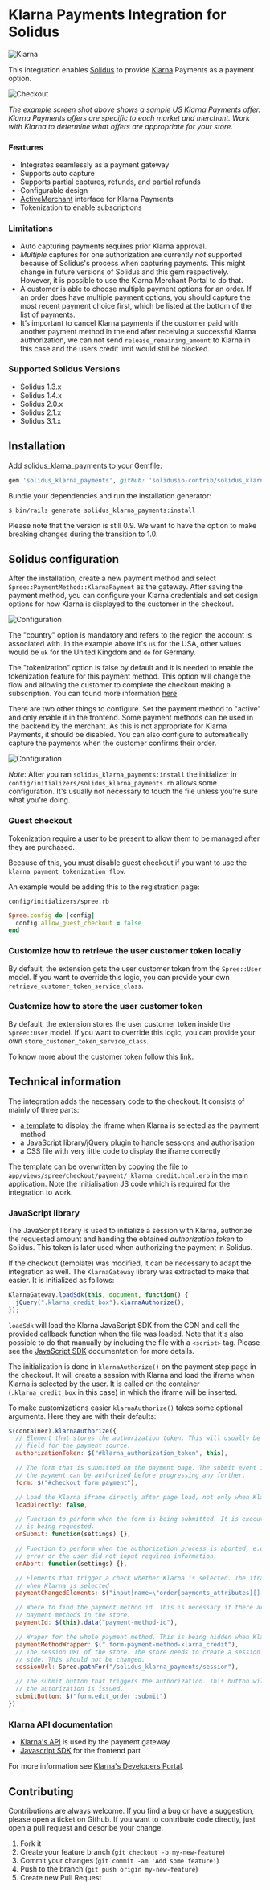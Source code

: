 # Klarna Payments Integration for Solidus

![Klarna](https://cdn.klarna.com/1.0/shared/image/generic/logo/en_us/basic/blue-black.png?height=30)

This integration enables [Solidus](https://solidus.io) to provide [Klarna](https://www.klarna.com/) Payments as a payment option.

![Checkout](docs/checkout.png)

*The example screen shot above shows a sample US Klarna Payments offer. Klarna Payments offers are specific to each market and merchant. Work with Klarna to determine what offers are appropriate for your store.*

### Features

- Integrates seamlessly as a payment gateway
- Supports auto capture
- Supports partial captures, refunds, and partial refunds
- Configurable design
- [ActiveMerchant](http://activemerchant.org) interface for Klarna Payments
- Tokenization to enable subscriptions

### Limitations

- Auto capturing payments requires prior Klarna approval.
- *Multiple* captures for one authorization are currently *not* supported because of Solidus's process when capturing payments. This might change in future versions of Solidus and this gem respectively. However, it is possible to use the Klarna Merchant Portal to do that.
- A customer is able to choose multiple payment options for an order.  If an order does have multiple payment options, you should capture the most recent payment choice first, which be listed at the bottom of the list of payments.
- It’s important to cancel Klarna payments if the customer paid with another payment method in the end after receiving a successful Klarna authorization, we can not send `release_remaining_amount` to Klarna in this case and the users credit limit would still be blocked.

### Supported Solidus Versions

- Solidus 1.3.x
- Solidus 1.4.x
- Solidus 2.0.x
- Solidus 2.1.x
- Solidus 3.1.x

## Installation

Add solidus_klarna_payments to your Gemfile:

```ruby
gem 'solidus_klarna_payments', github: 'solidusio-contrib/solidus_klarna_payments'
```

Bundle your dependencies and run the installation generator:

```
$ bin/rails generate solidus_klarna_payments:install
```

Please note that the version is still 0.9. We want to have the option to make breaking changes during the transition to 1.0.

## Solidus configuration

After the installation, create a new payment method and select `Spree::PaymentMethod::KlarnaPayment` as the gateway. After saving the payment method, you can configure your Klarna credentials and set design options for how Klarna is displayed to the customer in the checkout.

![Configuration](docs/configuration.png)

The "country" option is mandatory and refers to the region the account is associated with. In the example above it's `us` for the USA, other values would be `uk` for the United Kingdom and `de` for Germany.

The "tokenization" option is false by default and it is needed to enable the tokenization feature for this payment method. This option will change the flow and allowing the customer to complete the checkout making a subscription. You can found more information [here](https://docs.klarna.com/klarna-payments/api-call-descriptions/place-order-token/)

There are two other things to configure. Set the payment method to "active" and only enable it in the frontend. Some payment methods can be used in the backend by the merchant. As this is not appropriate for Klarna Payments, it should be disabled. You can also configure to automatically capture the payments when the customer confirms their order.

![Configuration](docs/configuration2.png)

*Note*: After you ran `solidus_klarna_payments:install` the initializer in `config/initializers/solidus_klarna_payments.rb` allows some configuration. It's usually not necessary to touch the file unless you're sure what you're doing.

### Guest checkout

Tokenization require a user to be present to allow them to be managed after they are purchased.

Because of this, you must disable guest checkout if you want to use the `klarna payment tokenization flow`.

An example would be adding this to the registration page:

`config/initializers/spree.rb`

```ruby
Spree.config do |config|
  config.allow_guest_checkout = false
end
```

### Customize how to retrieve the user customer token locally

By default, the extension gets the user customer token from the `Spree::User` model.
If you want to override this logic, you can provide your own `retrieve_customer_token_service_class`.

### Customize how to store the user customer token

By default, the extension stores the user customer token inside the `Spree::User` model.
If you want to override this logic, you can provide your own `store_customer_token_service_class`.

To know more about the customer token follow this [link](https://docs.klarna.com/klarna-payments/api-call-descriptions/create-customer-token/).

## Technical information

The integration adds the necessary code to the checkout. It consists of mainly of three parts:

- [a template](app/views/spree/checkout/payment/_klarna_credit.html.erb) to display the iframe when Klarna is selected as the payment method
- a JavaScript library/jQuery plugin to handle sessions and authorisation
- a CSS file with very little code to display the iframe correctly

The template can be overwritten by copying [the file](app/views/spree/checkout/payment/_klarna_credit.html.erb) to `app/views/spree/checkout/payment/_klarna_credit.html.erb` in the main application. Note the initialisation JS code which is required for the integration to work.

### JavaScript library

The JavaScript library is used to initialize a session with Klarna, authorize the requested amount and handing the obtained _authorization token_ to Solidus. This token is later used when authorizing the payment in Solidus.

If the checkout (template) was modified, it can be necessary to adapt the integration as well. The `KlarnaGateway` library was extracted to make that easier. It is initialized as follows:

```javascript
KlarnaGateway.loadSdk(this, document, function() {
  jQuery(".klarna_credit_box").klarnaAuthorize();
});
```

`loadSdk` will load the Klarna JavaScript SDK from the CDN and call the provided callback function when the file was loaded. Note that it's also possible to do that manually by including the file with a `<script>` tag. Please see the [JavaScript SDK](https://credit.klarnacdn.net/lib/v1/index.html) documentation for more details.

The initialization is done in `klarnaAuthorize()` on the payment step page in the checkout. It will create a session with Klarna and load the iframe when Klarna is selected by the user. It is called on the container (`.klarna_credit_box` in this case) in which the iframe will be inserted.

To make customizations easier `klarnaAuthorize()` takes some optional arguments. Here they are with their defaults:

```javascript
$(container).klarnaAuthorize({
  // Element that stores the authorization token. This will usually be a hidden input
  // field for the payment source.
  authorizationToken: $("#klarna_authorization_token", this),

  // The form that is submitted on the payment page. The submit event is prevented so
  // the payment can be authorized before progressing any further.
  form: $("#checkout_form_payment"),

  // Load the Klarna iframe directly after page load, not only when Klarna was selected.
  loadDirectly: false,

  // Function to perform when the form is being submitted. It is executed before the authorization
  // is being requested.
  onSubmit: function(settings) {},

  // Function to perform when the authorization process is aborted, e.g. because there was an
  // error or the user did not input required information.
  onAbort: function(settings) {},

  // Elements that trigger a check whether Klarna is selected. The iframe is only loaded
  // when Klarna is selected
  paymentChangedElements: $("input[name=\"order[payments_attributes][][payment_method_id]\"]"),

  // Where to find the payment method id. This is necessary if there are more than one Klarna
  // payment methods in the store.
  paymentId: $(this).data("payment-method-id"),

  // Wraper for the whole payment method. This is being hidden when Klarna returns with `show_form == false`.
  paymentMethodWrapper: $(".form-payment-method-klarna_credit"),
  // The session URL of the store. The store needs to create a session from the server
  // side. This should not be changed.
  sessionUrl: Spree.pathFor("/solidus_klarna_payments/session"),

  // The submit button that triggers the authorization. This button will be disabled while
  // the autorization is issued.
  submitButton: $("form.edit_order :submit")
})
```

### Klarna API documentation

- [Klarna&#39;s API](https://developers.klarna.com/api/) is used by the payment gateway
- [Javascript SDK](https://x.klarnacdn.net/kp/lib/v1/index.html) for the frontend part

For more information see [Klarna&#39;s Developers Portal](https://developers.klarna.com/).

## Contributing

Contributions are always welcome. If you find a bug or have a suggestion, please open a ticket on Github. If you want to contribute code directly, just open a pull request and describe your change.

1. Fork it
2. Create your feature branch (`git checkout -b my-new-feature`)
3. Commit your changes (`git commit -am 'Add some feature'`)
4. Push to the branch (`git push origin my-new-feature`)
5. Create new Pull Request
